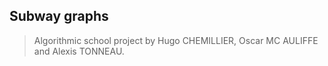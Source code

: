 ## Subway graphs

> Algorithmic school project by Hugo CHEMILLIER, Oscar MC AULIFFE and Alexis TONNEAU.

